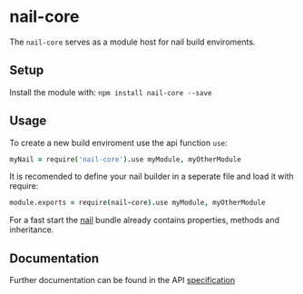 nail-core
=========
The `nail-core` serves as a module host for nail build enviroments.

Setup
-----
Install the module with: `npm install nail-core --save`

Usage
-----
To create a new build enviroment use the api function `use`:

```coffee
myNail = require('nail-core').use myModule, myOtherModule
```

It is recomended to define your nail builder in a seperate file and load it
with require:

```coffee
module.exports = require(nail-core).use myModule, myOtherModule
```

For a fast start the [nail] bundle already contains properties,
methods and inheritance.

Documentation
-------------
Further documentation can be found in the API [specification][]

[specification]: spec/api.coffee.md
[nail]: https://github.com/noptic/nail